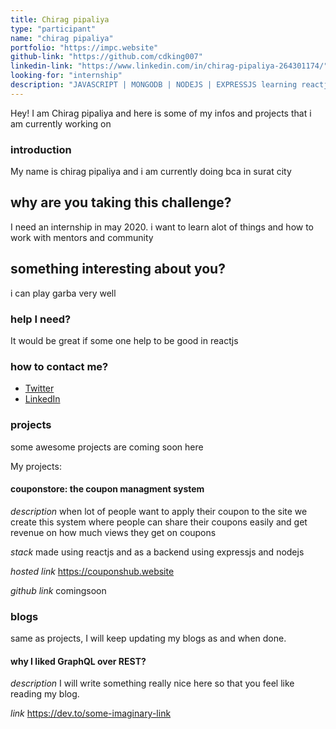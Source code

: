 ```yaml
---
title: Chirag pipaliya
type: "participant"
name: "chirag pipaliya"
portfolio: "https://impc.website"
github-link: "https://github.com/cdking007"
linkedin-link: "https://www.linkedin.com/in/chirag-pipaliya-264301174/"
looking-for: "internship"
description: "JAVASCRIPT | MONGODB | NODEJS | EXPRESSJS learning reactjs"
---
```


Hey! I am Chirag pipaliya and here is some of my infos and projects that i am currently working on

### introduction

My name is chirag pipaliya and i am currently doing bca in surat city

## why are you taking this challenge?

I need an internship in may 2020.
i want to learn alot of things and how to work with mentors and community

## something interesting about you?

i can play garba very well

### help I need?

It would be great if some one help to be good in reactjs

### how to contact me?

- [Twitter](https://twitter.com/chiragdpipaliya)
- [LinkedIn](https://www.linkedin.com/in/chirag-pipaliya-264301174/)

### projects

some awesome projects are coming soon here

My projects:

#### couponstore: the coupon managment system

_description_ when lot of people want to apply their coupon to the site we create this system where people can share their coupons easily and get revenue on how much views they get on coupons

_stack_ made using reactjs and as a backend using expressjs and nodejs

_hosted link_ https://couponshub.website

_github link_ comingsoon

### blogs

same as projects, I will keep updating my blogs as and when done.

#### why I liked GraphQL over REST?

_description_ I will write something really nice here so that you feel like reading my blog.

_link_ https://dev.to/some-imaginary-link
